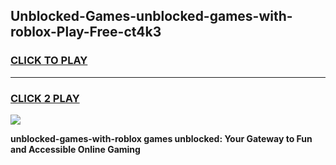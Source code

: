 
## Unblocked-Games-unblocked-games-with-roblox-Play-Free-ct4k3
<h3>
<a href="https://premium76.site?title=unblocked-games-with-roblox&ref=09A">CLICK TO PLAY</a></h3>
<hr>

<h3>
<a href="https://premium76.site?title=unblocked-games-with-roblox&ref=09A">CLICK 2 PLAY</a>
  
</h3>

<a href="https://premium76.site?title=unblocked-games-with-roblox&ref=09A"><img src="https://clearcache.store/games.png"></a>


**unblocked-games-with-roblox games unblocked: Your Gateway to Fun and Accessible Online Gaming**
